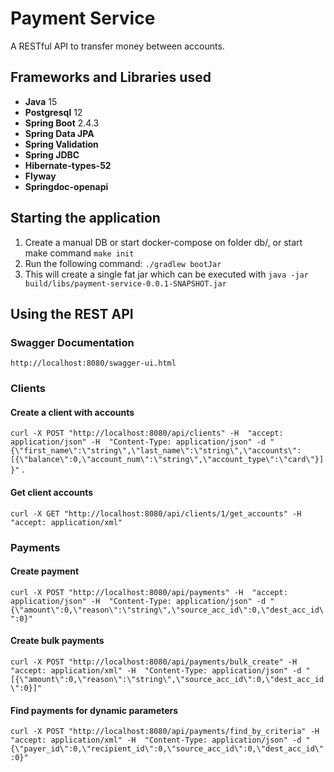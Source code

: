 # Payment Service

A RESTful API to transfer money between accounts.

## Frameworks and Libraries used

- **Java** 15
- **Postgresql** 12
- **Spring Boot** 2.4.3
- **Spring Data JPA**
- **Spring Validation**
- **Spring JDBC**
- **Hibernate-types-52**
- **Flyway**
- **Springdoc-openapi**

## Starting the application

1. Create a manual DB or start docker-compose on folder db/, or start make command `make init`
2. Run the following command: `./gradlew bootJar`
3. This will create a single fat jar which can be executed
   with `java -jar build/libs/payment-service-0.0.1-SNAPSHOT.jar`

## Using the REST API

### Swagger Documentation

`http://localhost:8080/swagger-ui.html`

### Clients

#### Create a client with accounts

`curl -X POST "http://localhost:8080/api/clients" -H  "accept: application/json" -H  "Content-Type: application/json" -d "{\"first_name\":\"string\",\"last_name\":\"string\",\"accounts\":[{\"balance\":0,\"account_num\":\"string\",\"account_type\":\"card\"}]}"`
.

#### Get client accounts

`curl -X GET "http://localhost:8080/api/clients/1/get_accounts" -H  "accept: application/xml"`

### Payments

#### Create payment

`curl -X POST "http://localhost:8080/api/payments" -H  "accept: application/json" -H  "Content-Type: application/json" -d "{\"amount\":0,\"reason\":\"string\",\"source_acc_id\":0,\"dest_acc_id\":0}"`

#### Create bulk payments

`curl -X POST "http://localhost:8080/api/payments/bulk_create" -H  "accept: application/xml" -H  "Content-Type: application/json" -d "[{\"amount\":0,\"reason\":\"string\",\"source_acc_id\":0,\"dest_acc_id\":0}]"`

#### Find payments for dynamic parameters

`curl -X POST "http://localhost:8080/api/payments/find_by_criteria" -H  "accept: application/xml" -H  "Content-Type: application/json" -d "{\"payer_id\":0,\"recipient_id\":0,\"source_acc_id\":0,\"dest_acc_id\":0}"`
